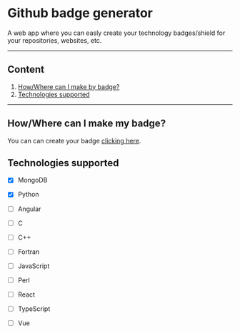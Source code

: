 # Github badge generator
A web app where you can easly create your technology badges/shield for your repositories, websites, etc.
- - -
## Content
1. [How/Where can I make by badge?](#howwhere-can-i-make-my-badge)
2. [Technologies supported](#technologies-supported)
- - -
## How/Where can I make my badge?
You can can create your badge [clicking here](https://kykal.github.io/github-badge-generator/).

## Technologies supported
- [x] MongoDB
- [x] Python

- [ ] Angular
- [ ] C
- [ ] C++
- [ ] Fortran
- [ ] JavaScript
- [ ] Perl
- [ ] React
- [ ] TypeScript
- [ ] Vue
